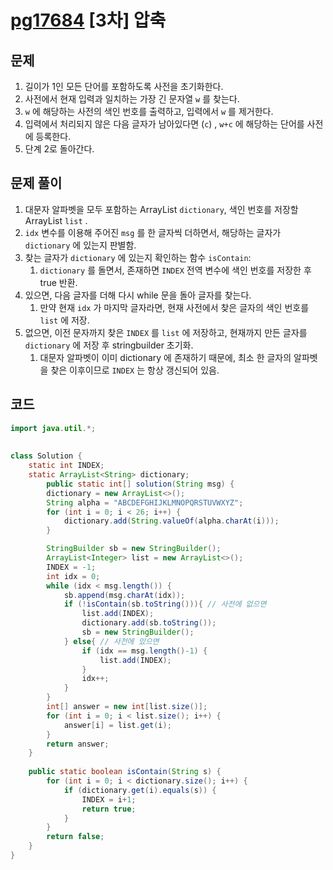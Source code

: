 # [pg17684](https://school.programmers.co.kr/learn/courses/30/lessons/17684) [3차] 압축

## 문제

1. 길이가 1인 모든 단어를 포함하도록 사전을 초기화한다.
2. 사전에서 현재 입력과 일치하는 가장 긴 문자열 `w` 를 찾는다.
3. `w` 에 해당하는 사전의 색인 번호를 출력하고, 입력에서 `w` 를 제거한다.
4. 입력에서 처리되지 않은 다음 글자가 남아있다면 (`c`) , `w+c` 에 해당하는 단어를 사전에 등록한다.
5. 단계 2로 돌아간다. 

## 문제 풀이

1. 대문자 알파벳을 모두 포함하는 ArrayList `dictionary`, 색인 번호를 저장할 ArrayList `list` .
2. `idx` 변수를 이용해 주어진 `msg` 를 한 글자씩 더하면서, 해당하는 글자가 `dictionary` 에 있는지 판별함.
3. 찾는 글자가 `dictionary` 에 있는지 확인하는 함수 `isContain`:
   1. `dictionary` 를 돌면서, 존재하면 `INDEX`  전역 변수에 색인 번호를 저장한 후 true 반환. 
4. 있으면, 다음 글자를 더해 다시 while 문을 돌아 글자를 찾는다.
   1. 만약 현재 `idx` 가 마지막 글자라면, 현재 사전에서 찾은 글자의 색인 번호를 `list` 에 저장.
5. 없으면, 이전 문자까지 찾은 `INDEX` 를 `list` 에 저장하고, 현재까지 만든 글자를 `dictionary` 에 저장 후 stringbuilder 초기화.
   1. 대문자 알파벳이 이미 dictionary 에 존재하기 때문에, 최소 한 글자의 알파벳을 찾은 이후이므로 `INDEX` 는 항상 갱신되어 있음.

## 코드

```java
import java.util.*;
    
    
class Solution {
    static int INDEX;
    static ArrayList<String> dictionary;
        public static int[] solution(String msg) {
        dictionary = new ArrayList<>();
        String alpha = "ABCDEFGHIJKLMNOPQRSTUVWXYZ";
        for (int i = 0; i < 26; i++) {
            dictionary.add(String.valueOf(alpha.charAt(i)));
        }

        StringBuilder sb = new StringBuilder();
        ArrayList<Integer> list = new ArrayList<>();
        INDEX = -1;
        int idx = 0;
        while (idx < msg.length()) {
            sb.append(msg.charAt(idx));
            if (!isContain(sb.toString())){ // 사전에 없으면
                list.add(INDEX);
                dictionary.add(sb.toString());
                sb = new StringBuilder();
            } else{ // 사전에 있으면
                if (idx == msg.length()-1) {
                    list.add(INDEX);
                }
                idx++;
            }
        }
        int[] answer = new int[list.size()];
        for (int i = 0; i < list.size(); i++) {
            answer[i] = list.get(i);
        }
        return answer;
    }
    
    public static boolean isContain(String s) {
        for (int i = 0; i < dictionary.size(); i++) {
            if (dictionary.get(i).equals(s)) {
                INDEX = i+1;
                return true;
            } 
        }
        return false;
    }
}
```

